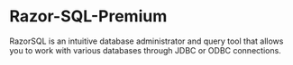 # Razor-SQL-Premium
RazorSQL is an intuitive database administrator and query tool that allows you to work with various databases through JDBC or ODBC connections.
